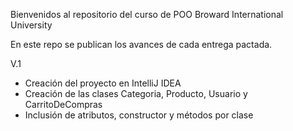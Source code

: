 Bienvenidos al repositorio del curso de POO
Broward International University

En este repo se publican los avances de cada entrega pactada.

V.1
- Creación del proyecto en IntelliJ IDEA
- Creación de las clases Categoria, Producto, Usuario y CarritoDeCompras
- Inclusión de atributos, constructor y métodos por clase
